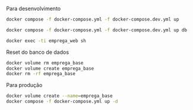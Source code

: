Para desenvolvimento

```bash
docker compose -f docker-compose.yml -f docker-compose.dev.yml up
```

```bash
docker compose -f docker-compose.yml -f docker-compose.dev.yml up db
```

```bash
docker exec -ti emprega_web sh
```


Reset do banco de dados
```bash
docker volume rm emprega_base
docker volume create emprega_base
docker rm -rf emprega_base
```

Para produção
```bash 
docker volume create --name=emprega_base
docker compose -f docker-compose.yml up -d
```